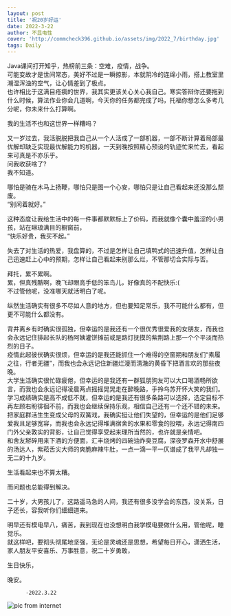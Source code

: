 ```yaml
---
layout: post
title: '祝20岁好运'
date: 2022-3-22
author: 不显电性
cover: 'http://commcheck396.github.io/assets/img/2022_7/birthday.jpg'
tags: Daily
---
```


Java课间打开知乎，热榜前三条：空难，疫情，战争。  
可能变故才是世间常态，美好不过是一瞬掠影，本就阴冷的连绵小雨，搭上教室里潮湿浑浊的空气，让心情差到了极点。  
也许相比于这满目疮痍的世界，我其实更该关心关心我自己。寒实答辩你还要拖到什么时候，算法作业你会几道啊，今天你的任务都完成了吗，托福你想怎么多考几分呢，你未来什么打算啊。  

我的生活不也和这世界一样糟吗？  

又一岁过去，我活脱脱把我自己从一个人活成了一部机器，一部不断计算着局部最优解却缺乏实现最优解能力的机器，一天到晚按照精心预设的轨迹忙来忙去，看起来可真是不亦乐乎。  
问我收获啥了?  
我不知道。  

哪怕是骑在木马上扬鞭，哪怕只是图一个心安，哪怕只是让自己看起来还没那么颓废。  
“别闲着就好。”  

这种态度让我给生活中的每一件事都默默标上了价码，而我就像个囊中羞涩的小男孩，站在琳琅满目的橱窗前，  
“快乐好贵，我买不起。”  

失去了对生活的热爱，我盘算的，不过是怎样让自己填鸭式的迅速升值，怎样让自己迅速赶上心中的预期，怎样让自己看起来别那么烂，不管那切合实际与否。  

拜托，累不累啊。  
累，但真残酷啊，晚飞却眼高手低的笨鸟儿，好像真的不配快乐:(  
不过管他呢，没准哪天就活明白了呢。  

纵然生活确实有很多不尽如人意的地方，但也要知足常乐，我不可能什么都有，但更不可能什么都没有。  
 
背井离乡有时确实很孤独，但幸运的是我还有一个很优秀很爱我的女朋友，而我也会永远记住排起长队的杨阿姨灌饼摊前或是路灯抚摸的紫荆路上那一个个平淡而热烈的日子。    
疫情此起彼伏确实很烦，但幸运的是我还能抓住一个难得的空窗期和朋友们“素履之往，行者无疆”，而我也会永远记住新疆烂漫而清澈的黄昏下把酒言欢的那些夜晚。   
大学生活确实很忙碌疲倦，但幸运的是我还有一群狐朋狗友可以大口喝酒畅所欲言，而我也会永远记得凌晨两点摇摇晃晃走在醉晚路，手拎乌苏开怀大笑的我们。  
学习成绩确实是高不成低不就，但幸运的是我还有很多条路可以选择，选定目标不再左顾右盼徘徊不前，而我也会继续保持乐观，相信自己还有一个还不错的未来。  
把家庭群活生生变成父母的双簧戏，我确实挺让他们失望的，但幸运的是他们足够爱我且足够宽容，而我也会永远记得堆满宿舍的水果和零食的投喂，永远记得南四门外父亲敦实的背影，让自己觉得享受起来理所当然的，也许就是亲情吧。  
和舍友掰碎用来下酒的方便面，汇丰烧烤的四碗油炸臭豆腐，深夜罗森开水中舒展的汤达人，紫菘舌尖大师的爽脆麻辣牛肚，一点一滴一平一仄谱成了我平凡却独一无二的十九岁。  
 
生活看起来也不算太糟。

而问题也总能得到解决。

二十岁，大男孩儿了，这路遥马急的人间，我还有很多没学会的东西，没关系，日子还长，容我听你们细细道来。  

明早还有模电早八，痛苦，我到现在也没想明白我学模电要做什么用，管他呢，睡觉乐。  
就这样吧，要彻头彻尾地坚强，无论是灵魂还是思想，希望每日开心，潇洒生活，家人朋友平安喜乐、万事胜意，祝二十岁勇敢，  

生日快乐，  

晚安。  

          -2022.3.22

![pic from internet](http://commcheck396.github.io/assets/img/2022_7/scientist.jpg)